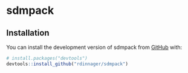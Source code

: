
<!-- README.md is generated from README.Rmd. Please edit that file -->

# sdmpack

<!-- badges: start -->
<!-- badges: end -->

## Installation

You can install the development version of sdmpack from
[GitHub](https://github.com/) with:

``` r
# install.packages("devtools")
devtools::install_github("rdinnager/sdmpack")
```
